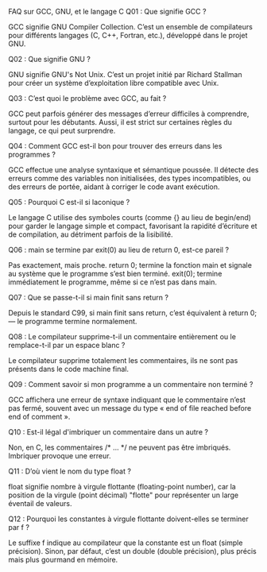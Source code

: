 FAQ sur GCC, GNU, et le langage C
Q01 : Que signifie GCC ?

GCC signifie GNU Compiler Collection. C’est un ensemble de compilateurs pour différents langages (C, C++, Fortran, etc.), développé dans le projet GNU.

Q02 : Que signifie GNU ?

GNU signifie GNU's Not Unix. C’est un projet initié par Richard Stallman pour créer un système d’exploitation libre compatible avec Unix.

Q03 : C’est quoi le problème avec GCC, au fait ?

GCC peut parfois générer des messages d’erreur difficiles à comprendre, surtout pour les débutants. Aussi, il est strict sur certaines règles du langage, ce qui peut surprendre.

Q04 : Comment GCC est-il bon pour trouver des erreurs dans les programmes ?

GCC effectue une analyse syntaxique et sémantique poussée. Il détecte des erreurs comme des variables non initialisées, des types incompatibles, ou des erreurs de portée, aidant à corriger le code avant exécution.

Q05 : Pourquoi C est-il si laconique ?

Le langage C utilise des symboles courts (comme {} au lieu de begin/end) pour garder le langage simple et compact, favorisant la rapidité d’écriture et de compilation, au détriment parfois de la lisibilité.

Q06 : main se termine par exit(0) au lieu de return 0, est-ce pareil ?

Pas exactement, mais proche. return 0; termine la fonction main et signale au système que le programme s’est bien terminé. exit(0); termine immédiatement le programme, même si ce n’est pas dans main.

Q07 : Que se passe-t-il si main finit sans return ?

Depuis le standard C99, si main finit sans return, c’est équivalent à return 0; — le programme termine normalement.

Q08 : Le compilateur supprime-t-il un commentaire entièrement ou le remplace-t-il par un espace blanc ?

Le compilateur supprime totalement les commentaires, ils ne sont pas présents dans le code machine final.

Q09 : Comment savoir si mon programme a un commentaire non terminé ?

GCC affichera une erreur de syntaxe indiquant que le commentaire n’est pas fermé, souvent avec un message du type « end of file reached before end of comment ».

Q10 : Est-il légal d'imbriquer un commentaire dans un autre ?

Non, en C, les commentaires /* ... */ ne peuvent pas être imbriqués. Imbriquer provoque une erreur.

Q11 : D’où vient le nom du type float ?

float signifie nombre à virgule flottante (floating-point number), car la position de la virgule (point décimal) "flotte" pour représenter un large éventail de valeurs.

Q12 : Pourquoi les constantes à virgule flottante doivent-elles se terminer par f ?

Le suffixe f indique au compilateur que la constante est un float (simple précision). Sinon, par défaut, c’est un double (double précision), plus précis mais plus gourmand en mémoire.